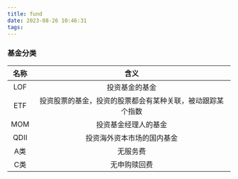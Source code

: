 ```yaml
---
title: fund
date: 2023-08-26 10:46:31
tags:
---
```


### 基金分类

| 名称 | 含义 |
| :--: | :--: |
| LOF | 投资基金的基金 |
| ETF | 投资股票的基金，投资的股票都会有某种关联，被动跟踪某个指数|
| MOM | 投资基金经理人的基金|
| QDII | 投资海外资本市场的国内基金 |
| A类 | 无服务费 |
| C类 | 无申购赎回费 |